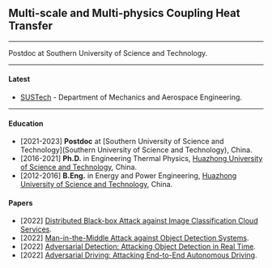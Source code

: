 ## Multi-scale and Multi-physics Coupling Heat Transfer

---------

Postdoc at Southern University of Science and Technology.

---------

#### Latest

- [SUSTech]((https://www.researchgate.net/institution/Southern-University-of-Science-and-Technology)) - Department of Mechanics and Aerospace Engineering.

--------

#### Education

- [2021-2023] **Postdoc** at [Southern University of Science and Technology](Southern University of Science and Technology), China.
- [2016-2021] **Ph.D.** in Engineering Thermal Physics, [Huazhong University of Science and Technology](http://tpl.energy.hust.edu.cn/), China.
- [2012-2016] **B.Eng.** in Energy and Power Engineering, [Huazhong University of Science and Technology](https://www.hust.edu.cn/), China.

#### Papers

- [2022] [Distributed Black-box Attack against Image Classification Cloud Services](https://arxiv.org/abs/2210.16371).
- [2022] [Man-in-the-Middle Attack against Object Detection Systems](https://arxiv.org/abs/2208.07174).
- [2022] [Adversarial Detection: Attacking Object Detection in Real Time](https://arxiv.org/abs/2209.01962).
- [2022] [Adversarial Driving: Attacking End-to-End Autonomous Driving](https://arxiv.org/abs/2103.09151).

<br />
